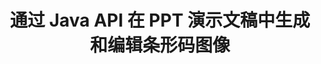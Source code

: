 ---
############################# Static ############################
layout: "auto-gen-gist"
draft: false
path: "zh/assembly/java/barcode/ppt/"
otherformats: PPTX PPTM PPS PPSX PPSM POT POTX POTM ODP OTP 

############################# Head ############################
head_title: "通过 Java API 在 PPT 演示文稿中创建和添加条形码图像"
head_description: "GroupDocs.Assembly Java API 支持在 PowerPoint 演示文稿（PPT、PPTX、PPTM、PPS、PPSX、PPSM、POT 和 ODP）文件中创建和添加条码图像。"

############################# Header ############################
title: "通过 Java API 在 PPT 演示文稿中生成和编辑条形码图像"
description: " GroupDocs.Assembly Java API 允许程序员在 Java 和 JSP 应用程序内的 PPT PowerPoint 演示文稿中生成、编辑和插入条形码图像。"

######################### Download Button #######################
button:
    enable: true

############################# About ############################
about:
    enable: true
    title: "如何在演示文稿中创建和管理条形码？"
    content: |
       演示文稿是一种很好的交流方式，它允许公司和个人以一致且简单的方式共享信息。条形码现在在世界范围内非常普遍地用于管理多项重要任务，例如产品识别、汽车零部件跟踪、库存和库存管理等等。 GroupDocs.Assembly Java API 使软件程序员只需几行代码就可以轻松地在其演示文档中创建和插入条形码。它支持多种演示文件格式，例如 PPT、PPTX、PPTM、PPS、PPSX、PPSM、POT、POTX、POTM、ODP 等等。它允许开发人员运行他们的应用程序，而无需在他们的设备上安装任何第三方应用程序或 Microsoft Office，从而使开发人员的工作变得轻松。它支持在演示文稿幻灯片中自定义条码的多种高级功能，例如设置前景色和背景色、字体设置、缩放条码图像、调整条码文本、设置条码图像分辨率等等。

############################# content ############################
steps:
    enable: true
    block:
    - title_left: "PPT 演示文稿中的条码生成"
      content_left: |
       下面的 Java 代码解释了开发人员如何使用不同的受支持符号生成条形码图像，并将它们添加到 Microsoft PowerPoint PPT 演示幻灯片中，而且工作量和成本都非常低。

      title_right: "通过 Java 在 PPT 文件中添加条形码"
      content_right: |
       * 创建 [DocumentAssembler](https://apireference.groupdocs.com/assembly/java/com.groupdocs.assembly/DocumentAssembler) 的实例
       * 创建示例数据源对象
       * 调用 [AssembleDocument](https://apireference.groupdocs.com/assembly/java/com.groupdocs.assembly/DocumentAssembler#assembleDocument-java.io.InputStream-java.io.OutputStream-com.groupdocs.assembly.DataSourceInfo...-) 具有以下参数的方法
           * 从流中读取模板文档。
           * Stream 写入生成的文档。
           *文档加载和保存选项。
           * 详细信息 有关要使用的数据源对象的信息。

      gisthash: "ebb6d8215f329f457f843e9a9fc48c9c"
      gistfile: "generate_barcodes_in_presentations.java"

    - title_left: "系统要求"
      content_left: |
        所有主要平台和操作系统都支持 GroupDocs.Assembly Java API。 它可以生成 Microsoft Word、Excel、PowerPoint、Outlook、OpenOffice 和 50 多种其他格式的文档。 如需完整的系统要求指南，请访问 [系统要求](https://docs.groupdocs.com/assembly/java/system-requirements/) 在执行以下代码之前，请确保您已安装以下先决条件 系统：
         * 操作系统：Microsoft Windows、Linux、MacOS
         * Java 版本支持：J2SE 7.0 (1.7)、J2SE 8.0 (1.8) 或以上
         * 从 [Maven](https://mvnrepository.com/artifact/com.groupdocs/groupdocs-assembly/) 获取最新版本的 GroupDocs.Assembly Java API
        
      title_right: "为什么使用 GroupDocs.Assembly"
      content_right: |
        * 从模板创建自定义文档。
        * 动态附加电子邮件附件。
        * 创建和自动化文档不需要额外的软件。
        * 根据数据源生成输出文档。
        * 在报表中动态插入文档内容
        * 在电子表格组装期间应用公式。
        * 支持多种数据格式
        * 顺序数据操作支持。

demos:
    enable: true


more_formats:
    enable: true


back_to_top:
    enable: true
---